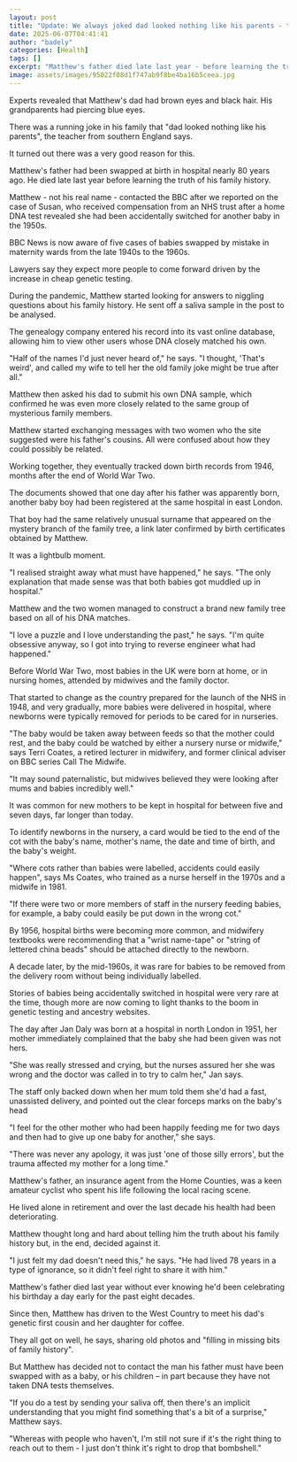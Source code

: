 ```yaml
---
layout: post
title: "Update: We always joked dad looked nothing like his parents - then we found out why"
date: 2025-06-07T04:41:41
author: "badely"
categories: [Health]
tags: []
excerpt: "Matthew's father died late last year - before learning the truth about his family history."
image: assets/images/95022f08d1f747ab9f8be4ba16b5ceea.jpg
---
```


Experts revealed that Matthew's dad had brown eyes and black hair. His grandparents had piercing blue eyes.

There was a running joke in his family that "dad looked nothing like his parents", the teacher from southern England says.

It turned out there was a very good reason for this.

Matthew's father had been swapped at birth in hospital nearly 80 years ago. He died late last year before learning the truth of his family history.

Matthew - not his real name - contacted the BBC after we reported on the case of Susan, who received compensation from an NHS trust after a home DNA test revealed she had been accidentally switched for another baby in the 1950s.

BBC News is now aware of five cases of babies swapped by mistake in maternity wards from the late 1940s to the 1960s.

Lawyers say they expect more people to come forward driven by the increase in cheap genetic testing.

During the pandemic, Matthew started looking for answers to niggling questions about his family history. He sent off a saliva sample in the post to be analysed.

The genealogy company entered his record into its vast online database, allowing him to view other users whose DNA closely matched his own.

"Half of the names I'd just never heard of," he says. "I thought, 'That's weird', and called my wife to tell her the old family joke might be true after all."

Matthew then asked his dad to submit his own DNA sample, which confirmed he was even more closely related to the same group of mysterious family members.

Matthew started exchanging messages with two women who the site suggested were his father's cousins. All were confused about how they could possibly be related.

Working together, they eventually tracked down birth records from 1946, months after the end of World War Two.

The documents showed that one day after his father was apparently born, another baby boy had been registered at the same hospital in east London.

That boy had the same relatively unusual surname that appeared on the mystery branch of the family tree, a link later confirmed by birth certificates obtained by Matthew.

It was a lightbulb moment.

"I realised straight away what must have happened," he says. "The only explanation that made sense was that both babies got muddled up in hospital."

Matthew and the two women managed to construct a brand new family tree based on all of his DNA matches.

"I love a puzzle and I love understanding the past," he says. "I'm quite obsessive anyway, so I got into trying to reverse engineer what had happened."

Before World War Two, most babies in the UK were born at home, or in nursing homes, attended by midwives and the family doctor.

That started to change as the country prepared for the launch of the NHS in 1948, and very gradually, more babies were delivered in hospital, where newborns were typically removed for periods to be cared for in nurseries.

"The baby would be taken away between feeds so that the mother could rest, and the baby could be watched by either a nursery nurse or midwife," says Terri Coates, a retired lecturer in midwifery, and former clinical adviser on BBC series Call The Midwife.

"It may sound paternalistic, but midwives believed they were looking after mums and babies incredibly well."

It was common for new mothers to be kept in hospital for between five and seven days, far longer than today.

To identify newborns in the nursery, a card would be tied to the end of the cot with the baby's name, mother's name, the date and time of birth, and the baby's weight.

"Where cots rather than babies were labelled, accidents could easily happen", says Ms Coates, who trained as a nurse herself in the 1970s and a midwife in 1981.

"If there were two or more members of staff in the nursery feeding babies, for example, a baby could easily be put down in the wrong cot."

By 1956, hospital births were becoming more common, and midwifery textbooks were recommending that a "wrist name-tape" or "string of lettered china beads" should be attached directly to the newborn.

A decade later, by the mid-1960s, it was rare for babies to be removed from the delivery room without being individually labelled.

Stories of babies being accidentally switched in hospital were very rare at the time, though more are now coming to light thanks to the boom in genetic testing and ancestry websites.

The day after Jan Daly was born at a hospital in north London in 1951, her mother immediately complained that the baby she had been given was not hers.

"She was really stressed and crying, but the nurses assured her she was wrong and the doctor was called in to try to calm her," Jan says.

The staff only backed down when her mum told them she'd had a fast, unassisted delivery, and pointed out the clear forceps marks on the baby's head

"I feel for the other mother who had been happily feeding me for two days and then had to give up one baby for another," she says.

"There was never any apology, it was just 'one of those silly errors', but the trauma affected my mother for a long time."

Matthew's father, an insurance agent from the Home Counties, was a keen amateur cyclist who spent his life following the local racing scene.

He lived alone in retirement and over the last decade his health had been deteriorating. 

Matthew thought long and hard about telling him the truth about his family history but, in the end, decided against it. 

"I just felt my dad doesn't need this," he says. "He had lived 78 years in a type of ignorance, so it didn't feel right to share it with him."

Matthew's father died last year without ever knowing he'd been celebrating his birthday a day early for the past eight decades.

Since then, Matthew has driven to the West Country to meet his dad's genetic first cousin and her daughter for coffee.

They all got on well, he says, sharing old photos and "filling in missing bits of family history".

But Matthew has decided not to contact the man his father must have been swapped with as a baby, or his children – in part because they have not taken DNA tests themselves.

"If you do a test by sending your saliva off, then there's an implicit understanding that you might find something that's a bit of a surprise," Matthew says.

"Whereas with people who haven't, I'm still not sure if it's the right thing to reach out to them - I just don't think it's right to drop that bombshell."

